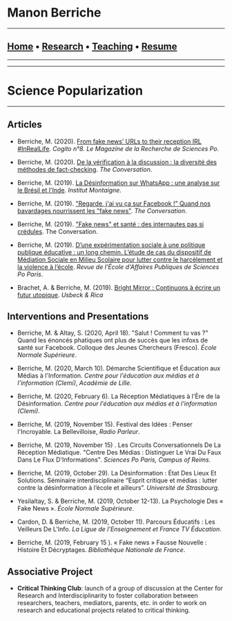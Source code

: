 
# **Manon Berriche** 


-----------------

## [Home](https://manonberriche.github.io/) • [Research](research.md) • [Teaching](teaching.md) • [Resume](https://drive.google.com/file/d/1I0KV-W6e-GILbYcOQhKHVhXaMMB64iSr/view?usp=sharing)

-----------------


-----------------

# Science Popularization

-----------------

## Articles

* Berriche, M. (2020). [From fake news’ URLs to their reception IRL #InRealLife](https://www.sciencespo.fr/research/cogito/home/fake-news-from-urls-to-their-reception-inreallife/?lang=en). *Cogito n°8. Le Magazine de la Recherche de Sciences Po*.

* Berriche, M. (2020). [De la vérification à la discussion : la diversité des méthodes de fact-checking](https://theconversation.com/de-la-verification-a-la-discussion-les-nombreuses-methodes-de-fact-checking-129516). *The Conversation*.

* Berriche, M. (2019). [La Désinformation sur WhatsApp : une analyse sur le Brésil et l'Inde](https://www.institutmontaigne.org/blog/la-desinformation-sur-whatsapp-une-analyse-sur-le-bresil-et-linde). *Institut Montaigne*.

* Berriche, M. (2019). ["Regarde, j'ai vu ça sur Facebook !" Quand nos bavardages nourrissent les "fake news"](https://theconversation.com/regarde-jai-vu-ca-sur-facebook-quand-nos-bavardages-nourrissent-les-fake-news-123426). *The Conversation*.

* Berriche, M. (2019). ["Fake news" et santé : des internautes pas si crédules](https://theconversation.com/fake-news-et-sante-des-internautes-pas-si-credules-118786). The Conversation.

* Berriche, M. (2019). [D’une expérimentation sociale à une politique publique éducative : un long chemin. L’étude de cas du dispositif de Médiation Sociale en Milieu Scolaire pour lutter contre le harcèlement et la violence à l’école](https://www.revue-affairespubliques.org/single-post/2019/07/05/D%25E2%2580%2599une-exp%25C3%25A9rimentation-sociale-%25C3%25A0-une-politique-publique-%25C3%25A9ducative-un-long-chemin). *Revue de l'École d'Affaires Publiques de Sciences Po Paris*.

* Brachet, A. & Berriche, M. (2019). [Bright Mirror : Continuons à écrire un futur utopique](https://usbeketrica.com/article/bright-mirror-ecrire-futur-utopique). *Usbeck & Rica*


## Interventions and Presentations

* Berriche, M. & Altay, S. (2020, April 18). "Salut ! Comment tu vas ?" Quand les énoncés phatiques ont plus de succès que les infoxs de santé sur Facebook. Colloque des Jeunes Chercheurs (Fresco). *École Normale Supérieure*.

* Berriche, M. (2020, March 10). Démarche Scientifique et Éducation aux Médias à l'Information. *Centre pour l'éducation aux médias et à l'information (Clemi)*, *Académie de Lille*.

* Berriche, M. (2020, February 6). La Réception Médiatiques à l'Ère de la Désinformation. *Centre pour l'éducation aux médias et à l'information (Clemi)*.

* Berriche, M. (2019, November 15). Festival des Idées : Penser l'Incroyable. La Bellevilloise, *Radio Parleur*.

* Berriche, M. (2019, November 15) . Les Circuits Conversationnels De La Réception Médiatique. "Centre Des Médias : Distinguer Le Vrai Du Faux Dans Le Flux D'Informations". *Sciences Po Paris, Campus of Reims*.

* Berriche, M. (2019, October 29). La Désinformation : État Des Lieux Et Solutions. Séminaire interdisciplinaire “Esprit critique et médias : lutter contre la désinformation à l’école et ailleurs”. *Université de Strasbourg*.

* Yesilaltay, S. & Berriche, M. (2019, October 12-13). La Psychologie Des « Fake News ». *École Normale Supérieure*.

* Cardon, D. & Berriche, M. (2019, October 11). Parcours Éducatifs : Les Veilleurs De L'Info. *La Ligue de l'Enseignement et France TV Éducation*.

* Berriche, M. (2019, February 15 ). « Fake news » Fausse Nouvelle : Histoire Et Décryptages. *Bibliothèque Nationale de France*.


## Associative Project

* **Critical Thinking Club**: launch of a group of discussion at the Center for Research and Interdisciplinarity to foster collaboration between  researchers, teachers, mediators, parents, etc. in order to work on research and educational projects related to critical thinking.

